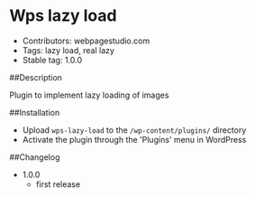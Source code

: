 # Wps lazy load
- Contributors: webpagestudio.com
- Tags: lazy load, real lazy
- Stable tag: 1.0.0

##Description

Plugin to implement lazy loading of images

##Installation

- Upload `wps-lazy-load` to the `/wp-content/plugins/` directory
- Activate the plugin through the 'Plugins' menu in WordPress

##Changelog

- 1.0.0
  - first release